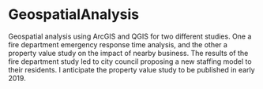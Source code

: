 # GeospatialAnalysis
Geospatial analysis using ArcGIS and QGIS for two different studies. One a fire department emergency response time analysis, and the other a property value study on the impact of nearby business. The results of the fire department study led to city council proposing a new staffing model to their residents. I anticipate the property value study to be published in early 2019. 
